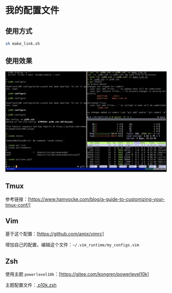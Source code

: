 # 我的配置文件

## 使用方式

```bash
sh make_link.sh
```

## 使用效果

![screenshot.png](./Screenshot.png)

## Tmux

参考链接：[https://www.hamvocke.com/blog/a-guide-to-customizing-your-tmux-conf/]

## Vim

基于这个配置：[https://github.com/amix/vimrc]

增加自己的配置，编辑这个文件：`~/.vim_runtime/my_configs.vim`

## Zsh

使用主题 `powerlevel10k`：[https://gitee.com/kongren/powerlevel10k]

主题配置文件：[.p10k.zsh](./.p10k.zsh)

